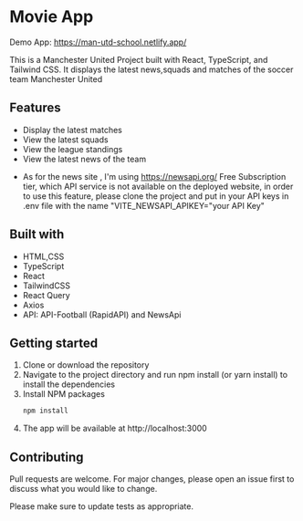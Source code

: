 # Movie App

Demo App: https://man-utd-school.netlify.app/

This is a Manchester United Project built with React, TypeScript, and Tailwind CSS. It displays the latest news,squads and matches of the soccer team Manchester United

## Features

- Display the latest matches
- View the latest squads
- View the league standings
- View the latest news of the team

* As for the news site , I'm using https://newsapi.org/ Free Subscription tier, which API service is not available on the deployed website, in order to use this feature, please clone the project and put in your API keys in .env file with the name "VITE_NEWSAPI_APIKEY="your API Key"

## Built with

- HTML,CSS
- TypeScript
- React
- TailwindCSS
- React Query
- Axios
- API: API-Football (RapidAPI) and NewsApi

## Getting started

1. Clone or download the repository
2. Navigate to the project directory and run npm install (or yarn install) to install the dependencies
3. Install NPM packages
   ```sh
   npm install
   ```
4. The app will be available at http://localhost:3000

## Contributing

Pull requests are welcome. For major changes, please open an issue first
to discuss what you would like to change.

Please make sure to update tests as appropriate.
